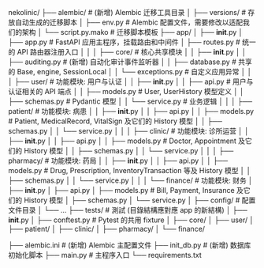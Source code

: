 nekolinic/
├── alembic/                      # (新增) Alembic 迁移工具目录
│   ├── versions/                 # 存放自动生成的迁移脚本
│   ├── env.py                    # Alembic 配置文件，需要修改以适配我们的架构
│   └── script.py.mako            # 迁移脚本模板
├── app/
│   ├── __init__.py
│   ├── app.py                    # FastAPI 应用主程序，挂载路由和中间件
│   ├── routes.py                 # 统一的 API 路由器注册入口
│   │
│   ├── core/                     # 核心共享模块
│   │   ├── __init__.py
│   │   ├── auditing.py           # (新增) 自动化审计事件监听器
│   │   ├── database.py           # 共享的 Base, engine, SessionLocal
│   │   └── exceptions.py         # 自定义应用异常
│   │
│   ├── user/                     # 功能模块: 用户与认证
│   │   ├── __init__.py
│   │   ├── api.py                # 用户与认证相关的 API 端点
│   │   ├── models.py             # User, UserHistory 模型定义
│   │   ├── schemas.py            # Pydantic 模型
│   │   └── service.py            # 业务逻辑
│   │
│   ├── patient/                  # 功能模块: 病患
│   │   ├── __init__.py
│   │   ├── api.py
│   │   ├── models.py             # Patient, MedicalRecord, VitalSign 及它们的 History 模型
│   │   ├── schemas.py
│   │   └── service.py
│   │
│   ├── clinic/                   # 功能模块: 诊所运营
│   │   ├── __init__.py
│   │   ├── api.py
│   │   ├── models.py             # Doctor, Appointment 及它们的 History 模型
│   │   ├── schemas.py
│   │   └── service.py
│   │
│   ├── pharmacy/                 # 功能模块: 药局
│   │   ├── __init__.py
│   │   ├── api.py
│   │   ├── models.py             # Drug, Prescription, InventoryTransaction 等及 History 模型
│   │   ├── schemas.py
│   │   └── service.py
│   │
│   └── finance/                  # 功能模块: 财务
│       ├── __init__.py
│       ├── api.py
│       ├── models.py             # Bill, Payment, Insurance 及它们的 History 模型
│       ├── schemas.py
│       └── service.py
│
├── config/                       # 配置文件目录
│   └── ...
├── tests/                         # 測試 (目錄結構應對應 app 的新結構)
│   ├── __init__.py
│   ├── conftest.py                # Pytest 的共用 fixture
│   ├── core/
│   ├── user/
│   ├── patient/
│   ├── clinic/
│   ├── pharmacy/
│   └── finance/

├── alembic.ini                   # (新增) Alembic 主配置文件
├── init_db.py                    # (新增) 数据库初始化脚本
├── main.py                       # 主程序入口
└── requirements.txt